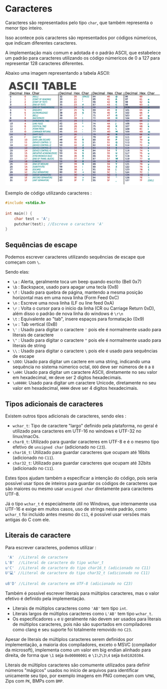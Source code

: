# Caracteres
Caracteres são representados pelo tipo `char`, que também representa o menor tipo inteiro.

Isso acontece pois caracteres são representados por códigos númericos, que indicam diferentes caracteres.

A implementação mais comum e adotada é o padrão ASCII, que estabelece um padrão para caracteres utilizando os código númericos de 0 a 127 para representar 128 caracteres diferentes.

Abaixo uma imagem representando a tabela ASCII:

![](./img/ascii_table.png)


Exemplo de código utilizando caracteres : 
```c
#include <stdio.h>

int main() {
    char test = 'A';
    putchar(test); //Escreve o caractere 'A'
}
```

## Sequências de escape
Podemos escrever caracteres utilizando sequências de escape que começam com `\`.

Sendo elas:

- `\a` : Alerta, geralmente toca um beep quando escrito (Bell 0x7)
- `\b` : Backspace, usado para apagar uma tecla (0x8)
- `\f` : Usado para quebra de página, mantendo a mesma posição horizontal mas em uma nova linha (Form Feed 0xC)
- `\n` : Escreve uma nova linha (LF ou line feed 0xA)
- `\r` : Volta o cursor para o início da linha (CR ou Carriage Return 0xD), além disso o padrão de nova linha do windows é `\r\n`
- `\t` : Equivalente ao "tab", insere espaços para formatação (0x9)
- `\v` : Tab vertical (0xB)
- `\'` : Usado para digitar o caractere `'` pois ele é normalmente usado para literais de caractere
- `\"` : Usado para digitar o caractere `"` pois ele é normalmente usado para literais de string
- `\\` : Usado para digitar o caractere `\` pois ele é usado para sequências de escape
- `\OOO`: Usado para digitar um cactere em uma string, indicando uma sequência no sistema númerico octal, `OOO` deve ser números de `0` a `8`
- `\xHH`: Usado para digitar um caractere ASCII, diretamente no seu valor em hexadecimal, `HH` deve ser 2 digitos hexadecimais.
- `\xHHHH`: Usado para digitar um caractere Unicode, diretamente no seu valor em hexadecimal, `HHHH` deve ser 4 digitos hexadecimais.

## Tipos adicionais de caracteres
Existem outros tipos adicionais de caracteres, sendo eles : 
- `wchar_t`: Tipo de caractere "largo" definido pela plataforma, no geral é utilizado para caracteres em UTF-16 no windows e UTF-32 no linux/macOs.
- `char8_t`: Utilizado para guardar caracteres em UTF-8 e é o mesmo tipo efetivo de `unsigned char` (adicionado no `C23`).
- `char16_t`: Utilizado para guardar caracteres que ocupam até 16bits (adicionado no `C11`).
- `char32_t`: Utilizado para guardar caracteres que ocupam até 32bits (adicionado no `C11`).

Estes tipos ajudam também a especificar a intenção do código, pois seria possível usar tipos de inteiros para guardar os códigos de caracteres que são maiores ou mesmo usar `unsigned char` diretamente para caracteres UTF-8.

Já o tipo `wchar_t` é especialmente útil no Windows, que internamente usa UTF-16 e exige em muitos casos, uso de strings neste padrão, como `wchar_t` foi incluido antes mesmo do `C11`, é possível usar versões mais antigas do C com ele.

## Literais de caractere
Para escrever caracteres, podemos utilizar : 
```c
 'A'  //Literal de caractere
L'B'  //Literal de caractere do tipo wchar_t
u'C'  //Literal de caractere do tipo char16_t (adicionado no C11)
U'💻' //Literal de caractere do tipo char32_t (adicionado no C11)

u8'D' //Literal de caractere em UTF-8 (adicionado no C23)
```

Também é possível escrever literais para múltiplos caracteres, mas o valor efetivo é definido pela implementação.

- Literais de múltiplos caracteres como `'AB'` tem tipo `int`.
- Literais largos de múltiplos caracteres como `L'AB'` tem tipo `wchar_t`.
- Os especificadores `u` e `U` geralmente não devem ser usados para literais de múltiplos caracteres, pois não são suportados em compiladores como clang e seu suporte foi totalmente removido no `C23`.

Apesar de literais de múltiplos caracteres serem definidos por implementação, a maioria dos compiladores, exceto o MSVC (compilador da microsoft),  implementa como um valor em big endian alinhado para direita, de forma que `\1` seja `0x00000001` e `\1\2\3\4` seja `0x01020304`.

Literais de múltiplos caracteres são comumente utilizados para definir números "mágicos" usados no início de arquivos para identificar unicamente seu tipo, por exemplo imagens em PNG começam com `%PNG`, Zips com `PK`, BMPs com `BMP`.